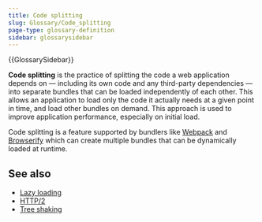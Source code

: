 ```yaml
---
title: Code splitting
slug: Glossary/Code_splitting
page-type: glossary-definition
sidebar: glossarysidebar
---
```


{{GlossarySidebar}}

**Code splitting** is the practice of splitting the code a web application depends on — including its own code and any third-party dependencies — into separate bundles that can be loaded independently of each other.
This allows an application to load only the code it actually needs at a given point in time, and load other bundles on demand.
This approach is used to improve application performance, especially on initial load.

Code splitting is a feature supported by bundlers like [Webpack](https://webpack.js.org/) and [Browserify](https://browserify.org/) which can create multiple bundles that can be dynamically loaded at runtime.

## See also

- [Lazy loading](/en-US/docs/Web/Performance/Lazy_loading)
- [HTTP/2](/en-US/docs/Glossary/HTTP_2)
- [Tree shaking](/en-US/docs/Glossary/Tree_shaking)
